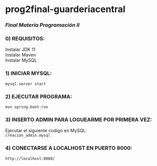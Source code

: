 # **prog2final-guarderiacentral**

### *Final Materia Programación II*

### 0) REQUISITOS:

Instalar JDK 11<br>
Instalar Maven<br>
Instalar MySQL<br>

### 1) INICIAR MYSQL:

`mysql.server start`

### 2) EJECUTAR PROGRAMA:

`mvn spring-boot:run`

### 3) INSERTO ADMIN PARA LOGUEARME POR PRIMERA VEZ:

Ejecutar el siguiente codigo en MySQL:<br>
`creacion_admin.mysql`

### 4) CONECTARSE A LOCALHOST EN PUERTO 8000:

`http://localhost:8080/`
